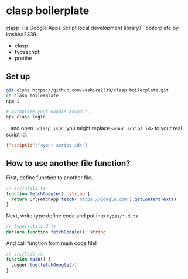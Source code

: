 # clasp boilerplate

[clasp](https://github.com/google/clasp)（is Google Apps Script local development library） boilerplate by kashira2339.

- clasp
- typescript
- prettier

## Set up

```sh
git clone https://github.com/kashira2339/clasp-boilerplate.git
cd clasp-boilerplate
npm i

# Authorize your Google account.
npx clasp login
```

...and open `.clasp.json`, you might replace `<your script id>` to your real script id.

```json
{"scriptId":"<your script id>"}
```

## How to use another file function?

First, define function to another file.

```ts
// src/utils.ts
function fetchGoogle(): string {
  return UrlFetchApp.fetch('https://google.com').getContentText()
}
```

Next, write type define code and put into `types/*.d.ts`

```ts
// types/utils.d.ts
declare function fetchGoogle(): string
```

And call function from main code file!

```ts
// src/Code.ts
function main() {
  Logger.log(fetchGoogle())
}
```